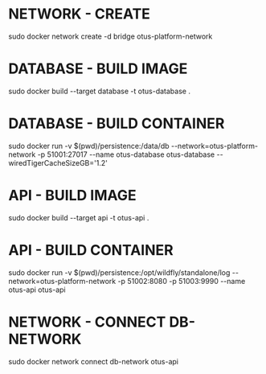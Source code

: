 # NETWORK - CREATE 
sudo docker network create -d bridge otus-platform-network

# DATABASE - BUILD IMAGE
sudo docker build --target database -t otus-database .

# DATABASE - BUILD CONTAINER
sudo docker run -v $(pwd)/persistence:/data/db --network=otus-platform-network -p 51001:27017 --name otus-database otus-database --wiredTigerCacheSizeGB='1.2'

# API - BUILD IMAGE
sudo docker build --target api -t otus-api .

# API - BUILD CONTAINER
sudo docker run -v $(pwd)/persistence:/opt/wildfly/standalone/log --network=otus-platform-network -p 51002:8080 -p 51003:9990 --name otus-api otus-api

# NETWORK - CONNECT DB-NETWORK
sudo docker network connect db-network otus-api 

